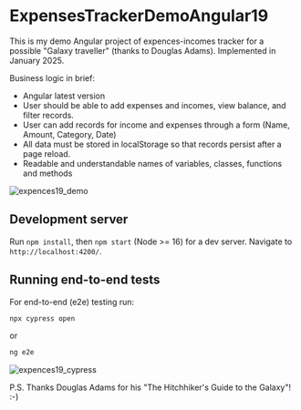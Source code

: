 # ExpensesTrackerDemoAngular19

This is my demo Angular project of expences-incomes tracker for a possible "Galaxy traveller" (thanks to Douglas Adams). Implemented in January 2025.

Business logic in brief:
- Angular latest version
- User should be able to add expenses and incomes, view balance, and filter records.
- User can add records for income and expenses through a form (Name, Amount, Category, Date)
- All data must be stored in localStorage so that records persist after a page reload.
- Readable and understandable names of variables, classes, functions and methods

![expences19_demo](https://github.com/user-attachments/assets/9b1dddd0-5d61-49f0-8ca8-5ea29bfd8c7a)

## Development server

Run `npm install`, then `npm start` (Node >= 16) for a dev server. Navigate to `http://localhost:4200/`. 

## Running end-to-end tests

For end-to-end (e2e) testing run:

```bash
npx cypress open
```
or
```bash
ng e2e
```

![expences19_cypress](https://github.com/user-attachments/assets/32b8caef-540b-48b6-8b9f-eb152fd36558)

P.S.
Thanks Douglas Adams for his "The Hitchhiker's Guide to the Galaxy"! :-)
